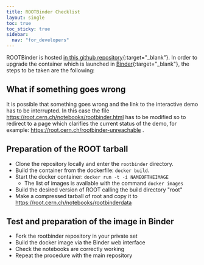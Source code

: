 ```yaml
---
title: ROOTBinder Checklist
layout: single
toc: true
toc_sticky: true
sidebar:
  nav: "for_developers"
---
```


ROOTBinder is hosted [in this github repository](https://github.com/cernphsft/rootbinder){:target="_blank"}.
In order to upgrade the container which is launched in [Binder](https://mybinder.org){:target="_blank"}, the
steps to be taken are the following:

## What if something goes wrong

It is possible that something goes wrong and the link to the interactive demo has to be
interrupted. In this case the file https://root.cern.ch/notebooks/rootbinder.html has to be
modified so to redirect to a page which clarifies the current status of the demo,
for example: https://root.cern.ch/rootbinder-unreachable .

## Preparation of the ROOT tarball

* Clone the repository locally and enter the `rootbinder` directory.
* Build the container from the dockerfile: `docker build`.
* Start the docker container: `docker run -t -i NAMEOFTHEIMAGE`
  * The list of images is available with the command `docker images`
* Build the desired version of ROOT calling the build directory "root"
* Make a compressed tarball of root and copy it to https://root.cern.ch/notebooks/rootbinderdata

## Test and preparation of the image in Binder

* Fork the rootbinder repository in your private set
* Build the docker image via the Binder web interface
* Check the notebooks are correctly working
* Repeat the procedure with the main repository